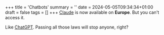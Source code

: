 +++
title = 'Chatbots'
summary = ''
date = 2024-05-05T09:34:34+01:00
draft = false
tags = []
+++
[Claude](https://claude.ai/) is now available on **Europe**. But you can't access it.

Like [ChatGPT](https://chat.openai.com/). Passing all those laws will stop anyone, right?
